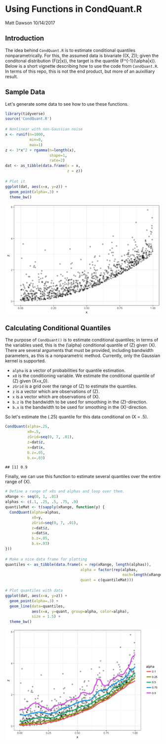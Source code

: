 Using Functions in CondQuant.R
================
Matt Dawson
10/14/2017

Introduction
------------

The idea behind `CondQuant.R` is to estimate conditional quantiles nonparametrically. For this, the assumed data is bivariate \((X, Z)\); given the conditonal distribution \(F(z|x)\), the target is the quantile \(F^{-1}(\alpha|x)\). Below is a short vignette describing how to use the code from `CondQuant.R`. In terms of this repo, this is not the end product, but more of an auixilliary result.

Sample Data
-----------

Let's generate some data to see how to use these functions.

``` r
library(tidyverse)
source('CondQuant.R')

# Nonlinear with non-Gaussian noise
x <- runif(n=1000,
           min=0,
           max=1)
z <- 3*x^2 + rgamma(n=length(x),
                    shape=1,
                    rate=2)
dat <- as_tibble(data.frame(x = x,
                            z = z))

# Plot it
ggplot(dat, aes(x=x, y=z)) +
  geom_point(alpha=.3) +
  theme_bw()
```

<img src="CondQuantUsage_files/figure-markdown_github/unnamed-chunk-1-1.png" style="display: block; margin: auto;" />

Calculating Conditional Quantiles
---------------------------------

The purpose of `CondQuant()` is to estimate conditional quantiles; in terms of the variables used, this is the \(\alpha\) conditional quantile of \(Z\) given \(X\). There are several arguments that must be provided, including bandwidth parameters, as this is a nonparametric method. Currently, only the Gaussian kernel is supported.

-   `alpha` is a vector of probabilities for quantile estimation.
-   `x0` is the conditioning variable. We estimate the conditional quantile of \(Z\) given \(X=x_0\).
-   `zGrid` is a grid over the range of \(Z\) to estimate the quantiles.
-   `z` is a vector which are observations of \(Z\).
-   `x` is a vector which are observations of \(X\).
-   `b.z` is the bandwidth to be used for smoothing in the \(Z\)-direction.
-   `b.x` is the bandwidth to be used for smoothing in the \(X\)-direction.

So let's estimate the \(.25\) quantile for this data conditional on \(X = .5\).

``` r
CondQuant(alpha=.25,
          x0=.5,
          zGrid=seq(0, 7, .01),
          z=dat$z,
          x=dat$x,
          b.z=.05,
          b.x=.03)
```

    ## [1] 0.9

Finally, we can use this function to estimate several quantiles over the entire range of \(X\).

``` r
# Define a range of x0s and alphas and loop over them.
xRange <- seq(0, 1, .01)
alphas <- c(.1, .25, .5, .75, .9)
quantileMat <- t(sapply(xRange, function(y) {
  CondQuant(alpha=alphas,
            x0=y,
            zGrid=seq(0, 7, .01),
            z=dat$z,
            x=dat$x,
            b.z=.05,
            b.x=.03)
}))

# Make a nice data frame for plotting
quantiles <- as_tibble(data.frame(x = rep(xRange, length(alphas)),
                                  alpha = factor(rep(alphas,
                                                     each=length(xRange))),
                                  quant = c(quantileMat)))

# Plot quantiles with data
ggplot(dat, aes(x=x, y=z)) +
  geom_point(alpha=.3) +
  geom_line(data=quantiles,
            aes(x=x, y=quant, group=alpha, color=alpha),
            size = 1.5) +
  theme_bw()
```

<img src="CondQuantUsage_files/figure-markdown_github/unnamed-chunk-3-1.png" style="display: block; margin: auto;" />
